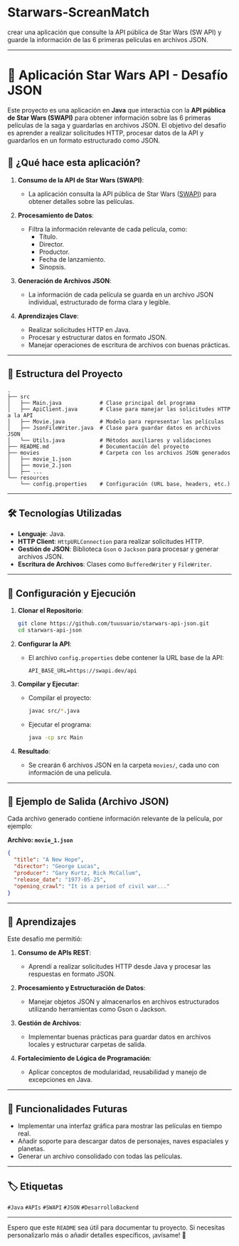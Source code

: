 # Starwars-ScreanMatch
crear una aplicación que consulte la API pública de Star Wars (SW API) y guarde la información de las 6 primeras películas en archivos JSON.

---

# 🌌 Aplicación Star Wars API - Desafío JSON

Este proyecto es una aplicación en **Java** que interactúa con la **API pública de Star Wars (SWAPI)** para obtener información sobre las 6 primeras películas de la saga y guardarlas en archivos JSON. El objetivo del desafío es aprender a realizar solicitudes HTTP, procesar datos de la API y guardarlos en un formato estructurado como JSON.

## 🚀 ¿Qué hace esta aplicación?

1. **Consumo de la API de Star Wars (SWAPI)**:
   - La aplicación consulta la API pública de Star Wars ([SWAPI](https://swapi.dev/)) para obtener detalles sobre las películas.

2. **Procesamiento de Datos**:
   - Filtra la información relevante de cada película, como:
     - Título.
     - Director.
     - Productor.
     - Fecha de lanzamiento.
     - Sinopsis.

3. **Generación de Archivos JSON**:
   - La información de cada película se guarda en un archivo JSON individual, estructurado de forma clara y legible.

4. **Aprendizajes Clave**:
   - Realizar solicitudes HTTP en Java.
   - Procesar y estructurar datos en formato JSON.
   - Manejar operaciones de escritura de archivos con buenas prácticas.

---

## 📂 Estructura del Proyecto

```plaintext
.
├── src
│   ├── Main.java            # Clase principal del programa
│   ├── ApiClient.java       # Clase para manejar las solicitudes HTTP a la API
│   ├── Movie.java           # Modelo para representar las películas
│   ├── JsonFileWriter.java  # Clase para guardar datos en archivos JSON
│   └── Utils.java           # Métodos auxiliares y validaciones
├── README.md                # Documentación del proyecto
├── movies                   # Carpeta con los archivos JSON generados
│   ├── movie_1.json
│   ├── movie_2.json
│   ├── ...
└── resources
    └── config.properties    # Configuración (URL base, headers, etc.)
```

---

## 🛠️ Tecnologías Utilizadas

- **Lenguaje**: Java.
- **HTTP Client**: `HttpURLConnection` para realizar solicitudes HTTP.
- **Gestión de JSON**: Biblioteca `Gson` o `Jackson` para procesar y generar archivos JSON.
- **Escritura de Archivos**: Clases como `BufferedWriter` y `FileWriter`.

---

## 🔧 Configuración y Ejecución

1. **Clonar el Repositorio**:
   ```bash
   git clone https://github.com/tuusuario/starwars-api-json.git
   cd starwars-api-json
   ```

2. **Configurar la API**:
   - El archivo `config.properties` debe contener la URL base de la API:
     ```properties
     API_BASE_URL=https://swapi.dev/api
     ```

3. **Compilar y Ejecutar**:
   - Compilar el proyecto:
     ```bash
     javac src/*.java
     ```
   - Ejecutar el programa:
     ```bash
     java -cp src Main
     ```

4. **Resultado**:
   - Se crearán 6 archivos JSON en la carpeta `movies/`, cada uno con información de una película.

---

## 📝 Ejemplo de Salida (Archivo JSON)

Cada archivo generado contiene información relevante de la película, por ejemplo:

**Archivo: `movie_1.json`**
```json
{
  "title": "A New Hope",
  "director": "George Lucas",
  "producer": "Gary Kurtz, Rick McCallum",
  "release_date": "1977-05-25",
  "opening_crawl": "It is a period of civil war..."
}
```

---

## 🎯 Aprendizajes

Este desafío me permitió:

1. **Consumo de APIs REST**:
   - Aprendí a realizar solicitudes HTTP desde Java y procesar las respuestas en formato JSON.

2. **Procesamiento y Estructuración de Datos**:
   - Manejar objetos JSON y almacenarlos en archivos estructurados utilizando herramientas como Gson o Jackson.

3. **Gestión de Archivos**:
   - Implementar buenas prácticas para guardar datos en archivos locales y estructurar carpetas de salida.

4. **Fortalecimiento de Lógica de Programación**:
   - Aplicar conceptos de modularidad, reusabilidad y manejo de excepciones en Java.

---

## 🌟 Funcionalidades Futuras

- Implementar una interfaz gráfica para mostrar las películas en tiempo real.
- Añadir soporte para descargar datos de personajes, naves espaciales y planetas.
- Generar un archivo consolidado con todas las películas.

---

## 🏷️ Etiquetas

`#Java` `#APIs` `#SWAPI` `#JSON` `#DesarrolloBackend`

---

Espero que este `README` sea útil para documentar tu proyecto. Si necesitas personalizarlo más o añadir detalles específicos, ¡avísame! 🚀
